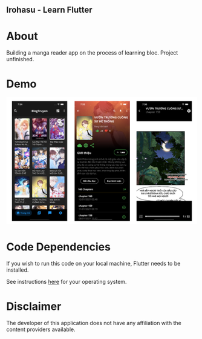 ## **Irohasu - Learn Flutter**

# About
Building a manga reader app on the process of learning bloc. Project unfinished.


# Demo
![](.github/readme-images/Screen.png)

# Code Dependencies
If you wish to run this code on your local machine, Flutter needs to be installed.

See instructions [here](https://flutter.dev/docs/get-started/install "here") for your operating system.

# Disclaimer
The developer of this application does not have any affiliation with the content providers available.
